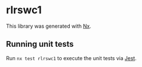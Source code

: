 # rlrswc1

This library was generated with [Nx](https://nx.dev).

## Running unit tests

Run `nx test rlrswc1` to execute the unit tests via [Jest](https://jestjs.io).

